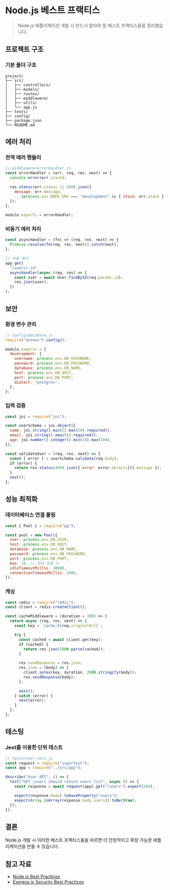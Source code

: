 # Node.js 베스트 프랙티스

> Node.js 애플리케이션 개발 시 반드시 알아야 할 베스트 프랙티스들을 정리했습니다.

## 프로젝트 구조

### 기본 폴더 구조

```
project/
├── src/
│   ├── controllers/
│   ├── models/
│   ├── routes/
│   ├── middleware/
│   ├── utils/
│   └── app.js
├── tests/
├── config/
├── package.json
└── README.md
```

## 에러 처리

### 전역 에러 핸들러

```javascript
// middleware/errorHandler.js
const errorHandler = (err, req, res, next) => {
  console.error(err.stack);

  res.status(err.status || 500).json({
    message: err.message,
    ...(process.env.NODE_ENV === "development" && { stack: err.stack }),
  });
};

module.exports = errorHandler;
```

### 비동기 에러 처리

```javascript
const asyncHandler = (fn) => (req, res, next) => {
  Promise.resolve(fn(req, res, next)).catch(next);
};

// 사용 예시
app.get(
  "/users/:id",
  asyncHandler(async (req, res) => {
    const user = await User.findById(req.params.id);
    res.json(user);
  })
);
```

## 보안

### 환경 변수 관리

```javascript
// config/database.js
require("dotenv").config();

module.exports = {
  development: {
    username: process.env.DB_USERNAME,
    password: process.env.DB_PASSWORD,
    database: process.env.DB_NAME,
    host: process.env.DB_HOST,
    port: process.env.DB_PORT,
    dialect: "postgres",
  },
};
```

### 입력 검증

```javascript
const joi = require("joi");

const userSchema = joi.object({
  name: joi.string().min(2).max(50).required(),
  email: joi.string().email().required(),
  age: joi.number().integer().min(18).max(100),
});

const validateUser = (req, res, next) => {
  const { error } = userSchema.validate(req.body);
  if (error) {
    return res.status(400).json({ error: error.details[0].message });
  }
  next();
};
```

## 성능 최적화

### 데이터베이스 연결 풀링

```javascript
const { Pool } = require("pg");

const pool = new Pool({
  user: process.env.DB_USER,
  host: process.env.DB_HOST,
  database: process.env.DB_NAME,
  password: process.env.DB_PASSWORD,
  port: process.env.DB_PORT,
  max: 10, // 최대 연결 수
  idleTimeoutMillis: 30000,
  connectionTimeoutMillis: 2000,
});
```

### 캐싱

```javascript
const redis = require("redis");
const client = redis.createClient();

const cacheMiddleware = (duration = 300) => {
  return async (req, res, next) => {
    const key = `cache:${req.originalUrl}`;

    try {
      const cached = await client.get(key);
      if (cached) {
        return res.json(JSON.parse(cached));
      }

      res.sendResponse = res.json;
      res.json = (body) => {
        client.setex(key, duration, JSON.stringify(body));
        res.sendResponse(body);
      };

      next();
    } catch (error) {
      next(error);
    }
  };
};
```

## 테스팅

### Jest를 이용한 단위 테스트

```javascript
// tests/user.test.js
const request = require("supertest");
const app = require("../src/app");

describe("User API", () => {
  test("GET /users should return users list", async () => {
    const response = await request(app).get("/users").expect(200);

    expect(response.body).toHaveProperty("users");
    expect(Array.isArray(response.body.users)).toBe(true);
  });
});
```

## 결론

Node.js 개발 시 이러한 베스트 프랙티스들을 따르면 더 안정적이고 확장 가능한 애플리케이션을 만들 수 있습니다.

## 참고 자료

- [Node.js Best Practices](https://github.com/goldbergyoni/nodebestpractices)
- [Express.js Security Best Practices](https://expressjs.com/en/advanced/best-practice-security.html)

